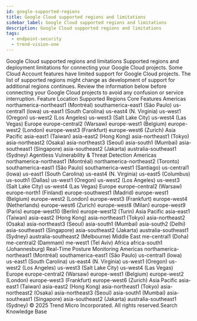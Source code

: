 ```yaml
---
id: google-supported-regions
title: Google Cloud supported regions and limitations
sidebar_label: Google Cloud supported regions and limitations
description: Google Cloud supported regions and limitations
tags:
  - endpoint-security
  - trend-vision-one
---
```


 Google Cloud supported regions and limitations Supported regions and deployment limitations for connecting your Google Cloud projects. Some Cloud Account features have limited support for Google Cloud projects. The list of supported regions might change as development of support for additional regions continues. Review the information below before connecting your Google Cloud projects to avoid any confusion or service interruption. Feature Location Supported Regions Core Features Americas northamerica-northeast1 (Montréal) southamerica-east1 (São Paulo) us-central1 (lowa) us-east1 (South Carolina) us-east4 (N. Virginia) us-west1 (Oregon) us-west2 (Los Angeles) us-west3 (Salt Lake City) us-west4 (Las Vegas) Europe europe-central2 (Warsaw) europe-west1 (Belgium) europe-west2 (London) europe-west3 (Frankfurt) europe-west6 (Zurich) Asia Pacific asia-east1 (Taiwan) asia-east2 (Hong Kong) asia-northeast1 (Tokyo) asia-northeast2 (Osaka) asia-northeast3 (Seoul) asia-south1 (Mumbai) asia-southeast1 (Singapore) asia-southeast2 (Jakarta) australia-southeast1 (Sydney) Agentless Vulnerability & Threat Detection Americas northamerica-northeast1 (Montréal) northamerica-northeast2 (Toronto) southamerica-east1 (São Paulo) southamerica-west1 (Santiago) us-central1 (lowa) us-east1 (South Carolina) us-east4 (N. Virginia) us-east5 (Columbus) us-south1 (Dallas) us-west1 (Oregon) us-west2 (Los Angeles) us-west3 (Salt Lake City) us-west4 (Las Vegas) Europe europe-central2 (Warsaw) europe-north1 (Finland) europe-southwest1 (Madrid) europe-west1 (Belgium) europe-west2 (London) europe-west3 (Frankfurt) europe-west4 (Netherlands) europe-west6 (Zurich) europe-west8 (Milan) europe-west9 (Paris) europe-west10 (Berlin) europe-west12 (Turin) Asia Pacific asia-east1 (Taiwan) asia-east2 (Hong Kong) asia-northeast1 (Tokyo) asia-northeast2 (Osaka) asia-northeast3 (Seoul) asia-south1 (Mumbai) asia-south2 (Delhi) asia-southeast1 (Singapore) asia-southeast2 (Jakarta) australia-southeast1 (Sydney) australia-southeast2 (Melbourne) Middle East me-central1 (Doha) me-central2 (Dammam) me-west1 (Tel Aviv) Africa africa-south1 (Johannesburg) Real-Time Posture Monitoring Americas northamerica-northeast1 (Montréal) southamerica-east1 (São Paulo) us-central1 (lowa) us-east1 (South Carolina) us-east4 (N. Virginia) us-west1 (Oregon) us-west2 (Los Angeles) us-west3 (Salt Lake City) us-west4 (Las Vegas) Europe europe-central2 (Warsaw) europe-west1 (Belgium) europe-west2 (London) europe-west3 (Frankfurt) europe-west6 (Zurich) Asia Pacific asia-east1 (Taiwan) asia-east2 (Hong Kong) asia-northeast1 (Tokyo) asia-northeast2 (Osaka) asia-northeast3 (Seoul) asia-south1 (Mumbai) asia-southeast1 (Singapore) asia-southeast2 (Jakarta) australia-southeast1 (Sydney) © 2025 Trend Micro Incorporated. All rights reserved.Search Knowledge Base